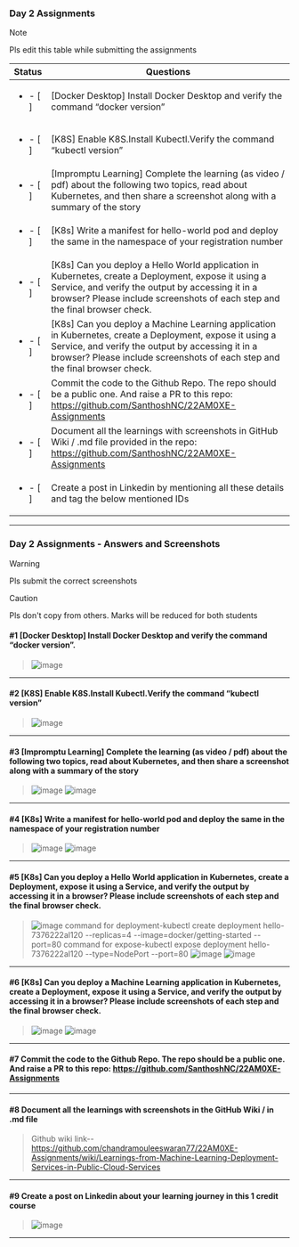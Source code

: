 ### Day 2 Assignments

> [!NOTE]
> Pls edit this table while submitting the assignments

| Status         | Questions     | 
|----------------|---------------|
| <ul><li>- [ ] </li></ul> | [Docker Desktop] Install Docker Desktop and verify the command “docker version” |
| <ul><li>- [ ] </li></ul> | [K8S] Enable K8S.Install Kubectl.Verify the command “kubectl version” |
| <ul><li>- [ ] </li></ul> | [Impromptu Learning] Complete the learning (as video / pdf) about the following two topics, read about Kubernetes, and then share a screenshot along with a summary of the story |
| <ul><li>- [ ] </li></ul> | [K8s] Write a manifest for hello-world pod and deploy the same in the namespace of your registration number |
| <ul><li>- [ ] </li></ul> | [K8s] Can you deploy a Hello World application in Kubernetes, create a Deployment, expose it using a Service, and verify the output by accessing it in a browser? Please include screenshots of each step and the final browser check. |
| <ul><li>- [ ] </li></ul> | [K8s] Can you deploy a Machine Learning application in Kubernetes, create a Deployment, expose it using a Service, and verify the output by accessing it in a browser? Please include screenshots of each step and the final browser check.  |
| <ul><li>- [ ] </li></ul> | Commit the code to the Github Repo. The repo should be a public one. And raise a PR to this repo: https://github.com/SanthoshNC/22AM0XE-Assignments |
| <ul><li>- [ ] </li></ul> | Document all the learnings with screenshots in GitHub Wiki / .md file provided in the repo: https://github.com/SanthoshNC/22AM0XE-Assignments |
| <ul><li>- [ ] </li></ul> | Create a post in Linkedin by mentioning all these details and tag the below mentioned IDs |

***

### Day 2 Assignments - Answers and Screenshots

> [!WARNING]
> Pls submit the correct screenshots

> [!CAUTION]
> Pls don't copy from others. Marks will be reduced for both students

#### #1 [Docker Desktop] Install Docker Desktop and verify the command “docker version”.
> ![image](https://github.com/user-attachments/assets/903e1283-f9a1-4ca4-b721-19f9adf04962)



***

#### #2 [K8S] Enable K8S.Install Kubectl.Verify the command “kubectl version”
> ![image](https://github.com/user-attachments/assets/e31401f8-b6a6-4a1e-b67a-e8a7efec2cc0)


***

#### #3 [Impromptu Learning] Complete the learning (as video / pdf) about the following two topics, read about Kubernetes, and then share a screenshot along with a summary of the story
> ![image](https://github.com/user-attachments/assets/9bec62e8-9198-4fa1-adc8-1dbc76a7e515)
> ![image](https://github.com/user-attachments/assets/23c58169-cf81-4e7f-a223-3ddaf0f1d98b)



***

#### #4 [K8s] Write a manifest for hello-world pod and deploy the same in the namespace of your registration number
> ![image](https://github.com/user-attachments/assets/7127444f-1c13-4089-9ff6-ccacfd1f5320)
> ![image](https://github.com/user-attachments/assets/f303d8e1-e68e-491d-aa7f-7c6717f8cee8)



***

#### #5 [K8s] Can you deploy a Hello World application in Kubernetes, create a Deployment, expose it using a Service, and verify the output by accessing it in a browser? Please include screenshots of each step and the final browser check.
> ![image](https://github.com/user-attachments/assets/00d27607-2fc6-4e99-8102-0957a762a0e9)
> command for deployment-kubectl create deployment hello-7376222al120 --replicas=4 --image=docker/getting-started --port=80
> command for expose-kubectl expose deployment hello-7376222al120 --type=NodePort --port=80
> ![image](https://github.com/user-attachments/assets/d106ee17-2aa7-4a60-b9c2-c46dc3c9717c)
> ![image](https://github.com/user-attachments/assets/e147b396-9cdc-46c4-bc78-6968097e6f85)



***

#### #6 [K8s] Can you deploy a Machine Learning application in Kubernetes, create a Deployment, expose it using a Service, and verify the output by accessing it in a browser? Please include screenshots of each step and the final browser check.
> ![image](https://github.com/user-attachments/assets/1635d2ea-9c2b-4827-8d2b-de079ad72557)
> ![image](https://github.com/user-attachments/assets/23b9c774-0a8b-4457-a880-79e7aaed5c14)


***

#### #7 Commit the code to the Github Repo. The repo should be a public one. And raise a PR to this repo: https://github.com/SanthoshNC/22AM0XE-Assignments
> 

***

#### #8 Document all the learnings with screenshots in the GitHub Wiki / in .md file
> Github wiki link--
> https://github.com/chandramouleeswaran77/22AM0XE-Assignments/wiki/Learnings-from-Machine-Learning-Deployment-Services-in-Public-Cloud-Services

***

#### #9 Create a post on Linkedin about your learning journey in this 1 credit course
> ![image](https://github.com/user-attachments/assets/ee8dc185-2730-4db0-a56d-6cb3f11e14c2)


***
